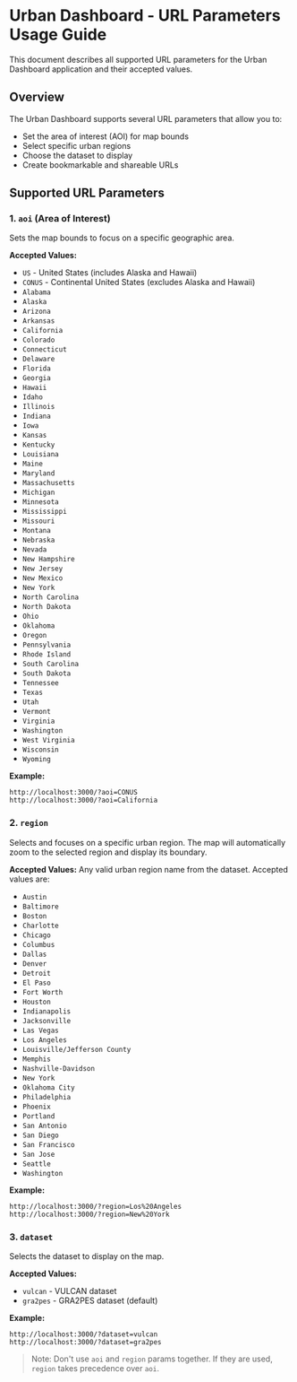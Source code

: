 # Urban Dashboard - URL Parameters Usage Guide

This document describes all supported URL parameters for the Urban Dashboard application and their accepted values.

## Overview

The Urban Dashboard supports several URL parameters that allow you to:
- Set the area of interest (AOI) for map bounds
- Select specific urban regions
- Choose the dataset to display
- Create bookmarkable and shareable URLs

## Supported URL Parameters

### 1. `aoi` (Area of Interest)

Sets the map bounds to focus on a specific geographic area.

**Accepted Values:**

- `US` - United States (includes Alaska and Hawaii)
- `CONUS` - Continental United States (excludes Alaska and Hawaii)
- `Alabama`
- `Alaska`
- `Arizona`
- `Arkansas`
- `California`
- `Colorado`
- `Connecticut`
- `Delaware`
- `Florida`
- `Georgia`
- `Hawaii`
- `Idaho`
- `Illinois`
- `Indiana`
- `Iowa`
- `Kansas`
- `Kentucky`
- `Louisiana`
- `Maine`
- `Maryland`
- `Massachusetts`
- `Michigan`
- `Minnesota`
- `Mississippi`
- `Missouri`
- `Montana`
- `Nebraska`
- `Nevada`
- `New Hampshire`
- `New Jersey`
- `New Mexico`
- `New York`
- `North Carolina`
- `North Dakota`
- `Ohio`
- `Oklahoma`
- `Oregon`
- `Pennsylvania`
- `Rhode Island`
- `South Carolina`
- `South Dakota`
- `Tennessee`
- `Texas`
- `Utah`
- `Vermont`
- `Virginia`
- `Washington`
- `West Virginia`
- `Wisconsin`
- `Wyoming`

**Example:**
```
http://localhost:3000/?aoi=CONUS
http://localhost:3000/?aoi=California
```

### 2. `region`

Selects and focuses on a specific urban region. The map will automatically zoom to the selected region and display its boundary.

**Accepted Values:**
Any valid urban region name from the dataset. Accepted values are:

- `Austin`
- `Baltimore`
- `Boston`
- `Charlotte`
- `Chicago`
- `Columbus`
- `Dallas`
- `Denver`
- `Detroit`
- `El Paso`
- `Fort Worth`
- `Houston`
- `Indianapolis`
- `Jacksonville`
- `Las Vegas`
- `Los Angeles`
- `Louisville/Jefferson County`
- `Memphis`
- `Nashville-Davidson`
- `New York`
- `Oklahoma City`
- `Philadelphia`
- `Phoenix`
- `Portland`
- `San Antonio`
- `San Diego`
- `San Francisco`
- `San Jose`
- `Seattle`
- `Washington`

**Example:**
```
http://localhost:3000/?region=Los%20Angeles
http://localhost:3000/?region=New%20York
```

### 3. `dataset`

Selects the dataset to display on the map.

**Accepted Values:**
- `vulcan` - VULCAN dataset
- `gra2pes` - GRA2PES dataset (default)

**Example:**
```
http://localhost:3000/?dataset=vulcan
http://localhost:3000/?dataset=gra2pes
```

> Note: Don't use `aoi` and `region` params together. If they are used, `region` takes precedence over `aoi`.